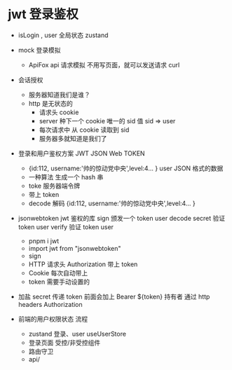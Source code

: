 # jwt 登录鉴权

- isLogin , user 全局状态 zustand
- mock 登录模拟

  - ApiFox api 请求模拟
    不用写页面，就可以发送请求
    curl

- 会话授权

  - 服务器知道我们是谁？
  - http 是无状态的
    - 请求头 cookie
    - server 种下一个 cookie 唯一的 sid 值 sid => user
    - 每次请求中 从 cookie 读取到 sid
    - 服务器多就知道是我们了

- 登录和用户鉴权方案 JWT JSON Web TOKEN
  - {id:112, username:'帅的惊动党中央',level:4... } user JSON 格式的数据
  - 一种算法 生成一个 hash 串
  - toke 服务器端令牌
  - 带上 token
  - decode 解码
    {id:112, username:'帅的惊动党中央',level:4... }
- jsonwebtoken
  jwt 鉴权的库
  sign 颁发一个 token user
  decode secret 验证 token user
  verify 验证 token user

  - pnpm i jwt
  - import jwt from "jsonwebtoken"
  - sign
  - HTTP 请求头 Authorization 带上 token
  - Cookie 每次自动带上
  - token 需要手动设置的

- 加盐
  secret
  传递 token 前面会加上 Bearer ${token} 持有者
  通过 http headers Authorization

- 前端的用户权限状态 流程
  - zustand
    登录、user useUserStore
  - 登录页面
    受控/非受控组件
  - 路由守卫
  - api/
